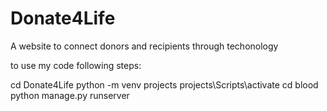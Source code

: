 # Donate4Life
 A website to connect donors and recipients through techonology
 
 to use my code following steps:

   
   cd Donate4Life
    python -m venv projects
       projects\Scripts\activate
        cd blood
            python manage.py runserver
